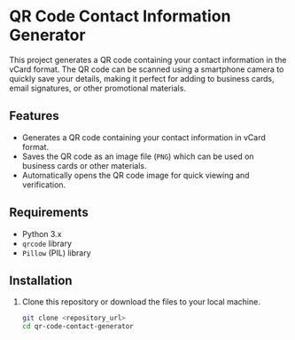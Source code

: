 # QR Code Contact Information Generator

This project generates a QR code containing your contact information in the vCard format. The QR code can be scanned using a smartphone camera to quickly save your details, making it perfect for adding to business cards, email signatures, or other promotional materials.

## Features

- Generates a QR code containing your contact information in vCard format.
- Saves the QR code as an image file (`PNG`) which can be used on business cards or other materials.
- Automatically opens the QR code image for quick viewing and verification.

## Requirements

- Python 3.x
- `qrcode` library
- `Pillow` (PIL) library

## Installation

1. Clone this repository or download the files to your local machine.

   ```bash
   git clone <repository_url>
   cd qr-code-contact-generator